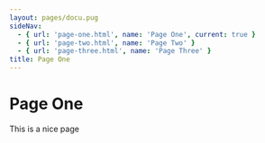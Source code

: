 ```yaml
---
layout: pages/docu.pug
sideNav: 
  - { url: 'page-one.html', name: 'Page One', current: true }
  - { url: 'page-two.html', name: 'Page Two' }
  - { url: 'page-three.html', name: 'Page Three' }
title: Page One
---
```

# Page One
This is a nice page
